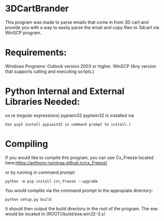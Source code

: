 # 3DCartBrander
This program was made to parse emails that come in from 3D cart and provide you with a way to easily parse the email and copy files to 3dcart via WinSCP program.

# Requirements:

Windows Programs:
Outlook version 2003 or higher.
WinSCP (Any version that supports calling and executing scripts.)

# Python Internal and External Libraries Needed:
os
re (regular expressions)
pypiwin32 
pypiwin32 is installed via
```
Use pip3 install pypiwin32 in command prompt to install.)
```

# Compiling
If you would like to compile this program, you can use Cx\_Freeze located here:https://anthony-tuininga.github.io/cx_Freeze/

or by running in command prompt:
```
python -m pip install cx\_Freeze --upgrade
```
You would complile via the command prompt in the appropiate directory:
```
python setup.py build
```
It should then output the build directory in the root of the program.
The exe would be located in {ROOT}/build/exe.win32-3.x/
